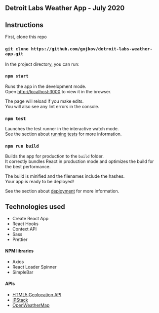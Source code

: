## Detroit Labs Weather App - July 2020

## Instructions

First, clone this repo

### `git clone https://github.com/gojkov/detroit-labs-weather-app.git`

In the project directory, you can run:

### `npm start`

Runs the app in the development mode.<br />
Open [http://localhost:3000](http://localhost:3000) to view it in the browser.

The page will reload if you make edits.<br />
You will also see any lint errors in the console.

### `npm test`

Launches the test runner in the interactive watch mode.<br />
See the section about [running tests](https://facebook.github.io/create-react-app/docs/running-tests) for more information.

### `npm run build`

Builds the app for production to the `build` folder.<br />
It correctly bundles React in production mode and optimizes the build for the best performance.

The build is minified and the filenames include the hashes.<br />
Your app is ready to be deployed!

See the section about [deployment](https://facebook.github.io/create-react-app/docs/deployment) for more information.

## Technologies used

-   Create React App
-   React Hooks
-   Context API
-   Sass
-   Prettier

#### NPM libraries

-   Axios
-   React Loader Spinner
-   SimpleBar

#### APIs

-   [HTML5 Geolocation API](https://developer.mozilla.org/en-US/docs/Web/API/Geolocation_API)
-   [IPStack](https://ipstack.com/)
-   [OpenWeatherMap](https://openweathermap.org/)
